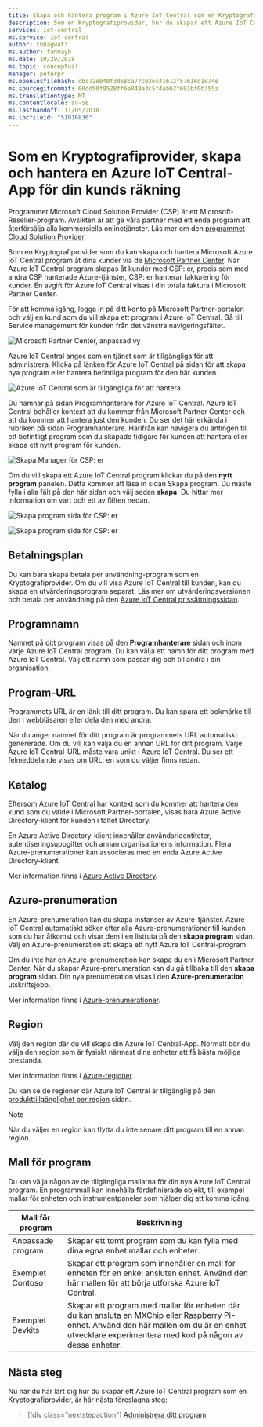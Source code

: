 ```yaml
---
title: Skapa och hantera program i Azure IoT Central som en Kryptografiprovider | Microsoft Docs
description: Som en Kryptografiprovider, hur du skapar ett Azure IoT Central program för kunden.
services: iot-central
ms.service: iot-central
author: tbhagwat3
ms.author: tanmayb
ms.date: 10/29/2018
ms.topic: conceptual
manager: peterpr
ms.openlocfilehash: dbc72e040f3d68ca77c036c41612f57616d1e74e
ms.sourcegitcommit: 00dd50f9528ff6a049a3c5f4abb2f691bf0b355a
ms.translationtype: MT
ms.contentlocale: sv-SE
ms.lasthandoff: 11/05/2018
ms.locfileid: "51016836"
---
```

# <a name="as-a-csp-create-and-manage-an-azure-iot-central-application-on-behalf-of-your-customer"></a>Som en Kryptografiprovider, skapa och hantera en Azure IoT Central-App för din kunds räkning 

Programmet Microsoft Cloud Solution Provider (CSP) är ett Microsoft-Reseller-program. Avsikten är att ge våra partner med ett enda program att återförsälja alla kommersiella onlinetjänster. Läs mer om den [programmet Cloud Solution Provider](https://partner.microsoft.com/cloud-solution-provider).

Som en Kryptografiprovider som du kan skapa och hantera Microsoft Azure IoT Central program åt dina kunder via de [Microsoft Partner Center](https://partnercenter.microsoft.com/partner/home). När Azure IoT Central program skapas åt kunder med CSP: er, precis som med andra CSP hanterade Azure-tjänster, CSP: er hanterar fakturering för kunder. En avgift för Azure IoT Central visas i din totala faktura i Microsoft Partner Center.

För att komma igång, logga in på ditt konto på Microsoft Partner-portalen och välj en kund som du vill skapa ett program i Azure IoT Central. Gå till Service management för kunden från det vänstra navigeringsfältet.

![Microsoft Partner Center, anpassad vy](media\howto-create-application-asCSP\image1.png)

Azure IoT Central anges som en tjänst som är tillgängliga för att administrera. Klicka på länken för Azure IoT Central på sidan för att skapa nya program eller hantera befintliga program för den här kunden.

![Azure IoT Central som är tillgängliga för att hantera](media\howto-create-application-asCSP\image2.png)

Du hamnar på sidan Programhanterare för Azure IoT Central. Azure IoT Central behåller kontext att du kommer från Microsoft Partner Center och att du kommer att hantera just den kunden. Du ser det här erkända i rubriken på sidan Programhanterare. Härifrån kan navigera du antingen till ett befintligt program som du skapade tidigare för kunden att hantera eller skapa ett nytt program för kunden.

![Skapa Manager för CSP: er](media\howto-create-application-asCSP\image3.png)

Om du vill skapa ett Azure IoT Central program klickar du på den **nytt program** panelen. Detta kommer att läsa in sidan Skapa program. Du måste fylla i alla fält på den här sidan och välj sedan **skapa**. Du hittar mer information om vart och ett av fälten nedan.

![Skapa program sida för CSP: er](media\howto-create-application-asCSP\image4.png)

![Skapa program sida för CSP: er](media\howto-create-application-asCSP\image4-1.png)

## <a name="payment-plan"></a>Betalningsplan

Du kan bara skapa betala per användning-program som en Kryptografiprovider. Om du vill visa Azure IoT Central till kunden, kan du skapa en utvärderingsprogram separat. Läs mer om utvärderingsversionen och betala per användning på den [Azure IoT Central prissättningssidan](https://azure.microsoft.com/pricing/details/iot-central/).

## <a name="application-name"></a>Programnamn

Namnet på ditt program visas på den **Programhanterare** sidan och inom varje Azure IoT Central program. Du kan välja ett namn för ditt program med Azure IoT Central. Välj ett namn som passar dig och till andra i din organisation.

## <a name="application-url"></a>Program-URL

Programmets URL är en länk till ditt program. Du kan spara ett bokmärke till den i webbläsaren eller dela den med andra.

När du anger namnet för ditt program är programmets URL automatiskt genererade. Om du vill kan välja du en annan URL för ditt program. Varje Azure IoT Central-URL måste vara unikt i Azure IoT Central. Du ser ett felmeddelande visas om URL: en som du väljer finns redan.

## <a name="directory"></a>Katalog

Eftersom Azure IoT Central har kontext som du kommer att hantera den kund som du valde i Microsoft Partner-portalen, visas bara Azure Active Directory-klient för kunden i fältet Directory. 

En Azure Active Directory-klient innehåller användaridentiteter, autentiseringsuppgifter och annan organisationens information. Flera Azure-prenumerationer kan associeras med en enda Azure Active Directory-klient.

Mer information finns i [Azure Active Directory](https://docs.microsoft.com/azure/active-directory/).

## <a name="azure-subscription"></a>Azure-prenumeration

En Azure-prenumeration kan du skapa instanser av Azure-tjänster. Azure IoT Central automatiskt söker efter alla Azure-prenumerationer till kunden som du har åtkomst och visar dem i en listruta på den **skapa program** sidan. Välj en Azure-prenumeration att skapa ett nytt Azure IoT Central-program.

Om du inte har en Azure-prenumeration kan skapa du en i Microsoft Partner Center. När du skapar Azure-prenumeration kan du gå tillbaka till den **skapa program** sidan. Din nya prenumeration visas i den **Azure-prenumeration** utskriftsjobb.

Mer information finns i [Azure-prenumerationer](https://docs.microsoft.com/azure/guides/developer/azure-developer-guide#understanding-accounts-subscriptions-and-billing).

## <a name="region"></a>Region

Välj den region där du vill skapa din Azure IoT Central-App. Normalt bör du välja den region som är fysiskt närmast dina enheter att få bästa möjliga prestanda.

Mer information finns i [Azure-regioner](https://docs.microsoft.com/azure/guides/developer/azure-developer-guide#azure-regions).

Du kan se de regioner där Azure IoT Central är tillgänglig på den [produkttillgänglighet per region](https://azure.microsoft.com/regions/services/) sidan.

> [!Note]
> När du väljer en region kan flytta du inte senare ditt program till en annan region.

## <a name="application-template"></a>Mall för program

Du kan välja någon av de tillgängliga mallarna för din nya Azure IoT Central program. En programmall kan innehålla fördefinierade objekt, till exempel mallar för enheten och instrumentpaneler som hjälper dig att komma igång.

| Mall för program | Beskrivning |
| -------------------- | ----------- |
| Anpassade program   | Skapar ett tomt program som du kan fylla med dina egna enhet mallar och enheter. |
| Exemplet Contoso       | Skapar ett program som innehåller en mall för enheten för en enkel ansluten enhet. Använd den här mallen för att börja utforska Azure IoT Central. |
| Exemplet Devkits       | Skapar ett program med mallar för enheten där du kan ansluta en MXChip eller Raspberry Pi-enhet. Använd den här mallen om du är en enhet utvecklare experimentera med kod på någon av dessa enheter. |

## <a name="next-steps"></a>Nästa steg

Nu när du har lärt dig hur du skapar ett Azure IoT Central program som en Kryptografiprovider, är här nästa föreslagna steg:

> [!div class="nextstepaction"]
> [Administrera ditt program](howto-administer.md)